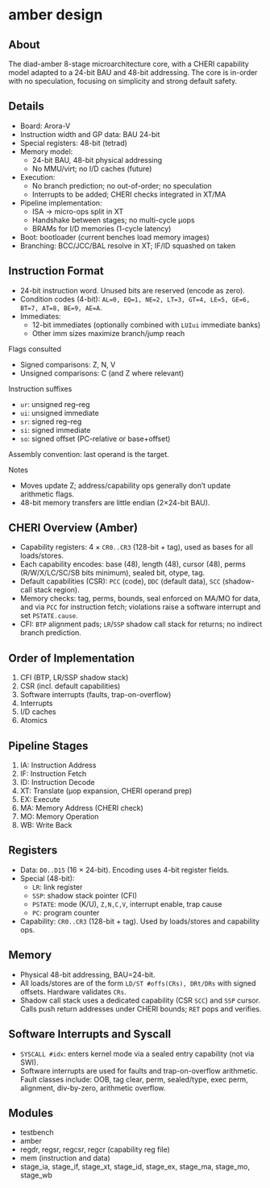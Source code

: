 # amber design

## About

The diad-amber 8-stage microarchitecture core, with a CHERI capability model adapted to a 24-bit BAU and 48-bit addressing. The core is in-order with no speculation, focusing on simplicity and strong default safety.

## Details

- Board: Arora-V
- Instruction width and GP data: BAU 24-bit
- Special registers: 48-bit (tetrad)
- Memory model:
  - 24-bit BAU, 48-bit physical addressing
  - No MMU/virt; no I/D caches (future)
- Execution:
  - No branch prediction; no out-of-order; no speculation
  - Interrupts to be added; CHERI checks integrated in XT/MA
- Pipeline implementation:
  - ISA → micro-ops split in XT
  - Handshake between stages; no multi-cycle µops
  - BRAMs for I/D memories (1-cycle latency)
- Boot: bootloader (current benches load memory images)
- Branching: BCC/JCC/BAL resolve in XT; IF/ID squashed on taken

## Instruction Format

- 24-bit instruction word. Unused bits are reserved (encode as zero).
- Condition codes (4-bit): `AL=0, EQ=1, NE=2, LT=3, GT=4, LE=5, GE=6, BT=7, AT=8, BE=9, AE=A`.
- Immediates:
  - 12-bit immediates (optionally combined with `LUIui` immediate banks)
  - Other imm sizes maximize branch/jump reach

Flags consulted

- Signed comparisons: Z, N, V
- Unsigned comparisons: C (and Z where relevant)

Instruction suffixes

- `ur`: unsigned reg–reg
- `ui`: unsigned immediate
- `sr`: signed reg–reg
- `si`: signed immediate
- `so`: signed offset (PC-relative or base+offset)

Assembly convention: last operand is the target.

Notes

- Moves update Z; address/capability ops generally don’t update arithmetic flags.
- 48-bit memory transfers are little endian (2×24-bit BAU).

## CHERI Overview (Amber)

- Capability registers: 4 × `CR0..CR3` (128-bit + tag), used as bases for all loads/stores.
- Each capability encodes: base (48), length (48), cursor (48), perms (R/W/X/LC/SC/SB bits minimum), sealed bit, otype, tag.
- Default capabilities (CSR): `PCC` (code), `DDC` (default data), `SCC` (shadow-call stack region).
- Memory checks: tag, perms, bounds, seal enforced on MA/MO for data, and via `PCC` for instruction fetch; violations raise a software interrupt and set `PSTATE.cause`.
- CFI: `BTP` alignment pads; `LR`/`SSP` shadow call stack for returns; no indirect branch prediction.

## Order of Implementation

1. CFI (BTP, LR/SSP shadow stack)
2. CSR (incl. default capabilities)
3. Software interrupts (faults, trap-on-overflow)
4. Interrupts
5. I/D caches
6. Atomics

## Pipeline Stages

1. IA: Instruction Address
2. IF: Instruction Fetch
3. ID: Instruction Decode
4. XT: Translate (µop expansion, CHERI operand prep)
5. EX: Execute
6. MA: Memory Address (CHERI check)
7. MO: Memory Operation
8. WB: Write Back

## Registers

- Data: `D0..D15` (16 × 24-bit). Encoding uses 4-bit register fields.
- Special (48-bit):
  - `LR`: link register
  - `SSP`: shadow stack pointer (CFI)
  - `PSTATE`: mode (K/U), `Z,N,C,V`, interrupt enable, trap cause
  - `PC`: program counter
- Capability: `CR0..CR3` (128-bit + tag). Used by loads/stores and capability ops.

## Memory

- Physical 48-bit addressing, BAU=24-bit.
- All loads/stores are of the form `LD/ST #offs(CRs), DRt/DRs` with signed offsets. Hardware validates `CRs`.
- Shadow call stack uses a dedicated capability (CSR `SCC`) and `SSP` cursor. Calls push return addresses under CHERI bounds; `RET` pops and verifies.

## Software Interrupts and Syscall

- `SYSCALL #idx`: enters kernel mode via a sealed entry capability (not via SWI).
- Software interrupts are used for faults and trap-on-overflow arithmetic. Fault classes include: OOB, tag clear, perm, sealed/type, exec perm, alignment, div-by-zero, arithmetic overflow.

## Modules

- testbench
- amber
- regdr, regsr, regcsr, regcr (capability reg file)
- mem (instruction and data)
- stage_ia, stage_if, stage_xt, stage_id, stage_ex, stage_ma, stage_mo, stage_wb
